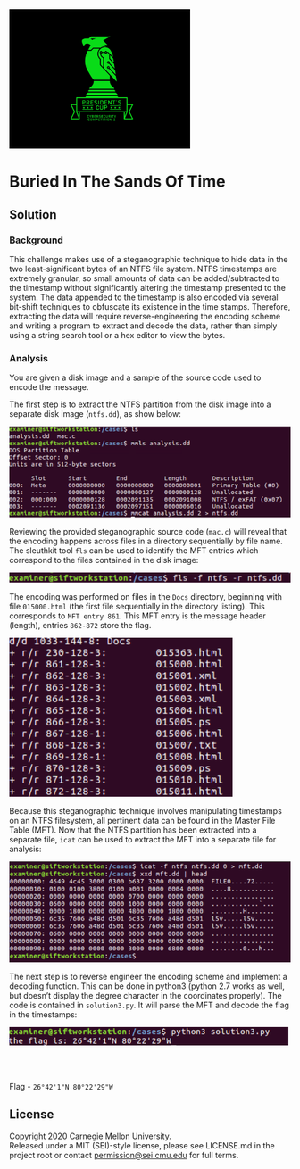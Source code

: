 <img src="../../../pc1-logo.png" height="250px">

# Buried In The Sands Of Time

## Solution

### Background
This challenge makes use of a steganographic technique to hide data in the two least-significant bytes of an NTFS file system. NTFS timestamps are extremely granular, so small amounts of data can be added/subtracted to the timestamp without significantly altering the timestamp presented to the system. The data appended to the timestamp is also encoded via several bit-shift techniques to obfuscate its existence in the time stamps. Therefore, extracting the data will require reverse-engineering the encoding scheme and writing a program to extract and decode the data, rather than simply using a string search tool or a hex editor to view the bytes. 


### Analysis
You are given a disk image and a sample of the source code used to encode the message. 

The first step is to extract the NTFS partition from the disk image into a separate disk image (`ntfs.dd`), as show below:

<img src="screenshots/Picture1.png">

Reviewing the provided steganographic source code (`mac.c`) will reveal that the encoding happens across files in a directory sequentially by file name. The sleuthkit tool `fls` can be used to identify the MFT entries which correspond to the files contained in the disk image:

<img src="screenshots/Picture2.png">

The encoding was performed on files in the `Docs` directory, beginning with file `015000.html` (the first file sequentially in the directory listing). This corresponds to `MFT entry 861`. This MFT entry is the message header (length), entries `862-872` store the flag.  

<img src="screenshots/Picture3.png">

Because this steganographic technique involves manipulating timestamps on an NTFS filesystem, all pertinent data can be found in the Master File Table (MFT). Now that the NTFS partition has been extracted into a separate file, `icat` can be used to extract the MFT into a separate file for analysis:

<img src="screenshots/Picture4.png">
 

The next step is to reverse engineer the encoding scheme and implement a decoding function. This can be done in python3 (python 2.7 works as well, but doesn’t display the degree character in the coordinates properly). The code is contained in `solution3.py`. It will parse the MFT and decode the flag in the timestamps:
 
<img src="screenshots/Picture5.png">


<br><br>

Flag - `26°42'1"N 80°22'29"W`

## License
Copyright 2020 Carnegie Mellon University.  
Released under a MIT (SEI)-style license, please see LICENSE.md in the project root or contact permission@sei.cmu.edu for full terms.
